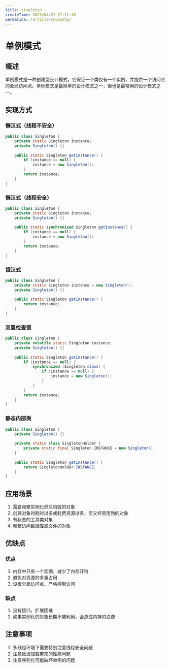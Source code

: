 ```yaml
---
title: singleton
createTime: 2025/04/21 17:11:10
permalink: /article/ryv6o5hp/
---
```

# 单例模式

## 概述

单例模式是一种创建型设计模式，它保证一个类仅有一个实例，并提供一个访问它的全局访问点。单例模式是最简单的设计模式之一，但也是最常用的设计模式之一。

## 实现方式

### 懒汉式（线程不安全）

```java
public class Singleton {
    private static Singleton instance;
    private Singleton() {}
    
    public static Singleton getInstance() {
        if (instance == null) {
            instance = new Singleton();
        }
        return instance;
    }
}
```

### 懒汉式（线程安全）

```java
public class Singleton {
    private static Singleton instance;
    private Singleton() {}
    
    public static synchronized Singleton getInstance() {
        if (instance == null) {
            instance = new Singleton();
        }
        return instance;
    }
}
```

### 饿汉式

```java
public class Singleton {
    private static Singleton instance = new Singleton();
    private Singleton() {}
    
    public static Singleton getInstance() {
        return instance;
    }
}
```

### 双重检查锁

```java
public class Singleton {
    private volatile static Singleton instance;
    private Singleton() {}
    
    public static Singleton getInstance() {
        if (instance == null) {
            synchronized (Singleton.class) {
                if (instance == null) {
                    instance = new Singleton();
                }
            }
        }
        return instance;
    }
}
```

### 静态内部类

```java
public class Singleton {
    private Singleton() {}
    
    private static class SingletonHolder {
        private static final Singleton INSTANCE = new Singleton();
    }
    
    public static Singleton getInstance() {
        return SingletonHolder.INSTANCE;
    }
}
```

## 应用场景

1. 需要频繁实例化然后销毁的对象
2. 创建对象时耗时过多或耗费资源过多，但又经常用到的对象
3. 有状态的工具类对象
4. 频繁访问数据库或文件的对象

## 优缺点

### 优点

1. 内存中只有一个实例，减少了内存开销
2. 避免对资源的多重占用
3. 设置全局访问点，严格控制访问

### 缺点

1. 没有接口，扩展困难
2. 如果实例化的对象长期不被利用，会造成内存的浪费

## 注意事项

1. 多线程环境下需要特别注意线程安全问题
2. 注意延迟加载带来的性能问题
3. 注意序列化可能破坏单例的问题